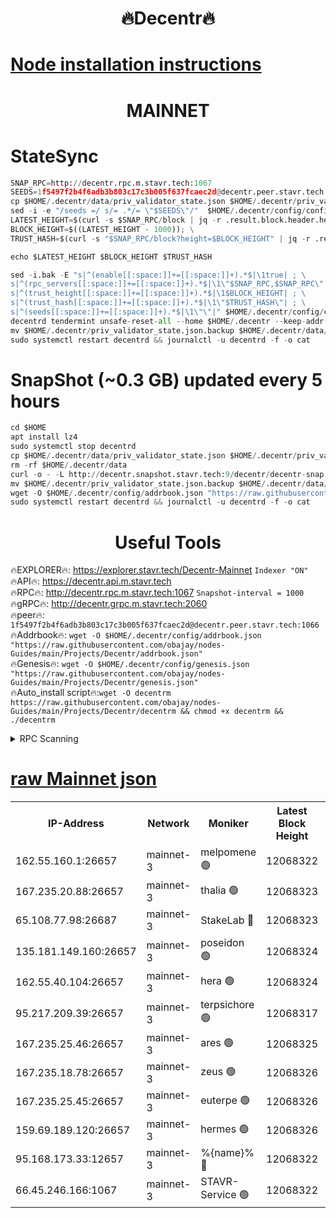 <h1 align="center"> 🔥Decentr🔥</h1>

[Node installation instructions](https://github.com/obajay/nodes-Guides/tree/main/Projects/Decentr)
=
<h1 align="center"> MAINNET</h1>

# StateSync
```python
SNAP_RPC=http://decentr.rpc.m.stavr.tech:1067
SEEDS=1f5497f2b4f6adb3b803c17c3b005f637fcaec2d@decentr.peer.stavr.tech:1066
cp $HOME/.decentr/data/priv_validator_state.json $HOME/.decentr/priv_validator_state.json.backup
sed -i -e "/seeds =/ s/= .*/= \"$SEEDS\"/"  $HOME/.decentr/config/config.toml
LATEST_HEIGHT=$(curl -s $SNAP_RPC/block | jq -r .result.block.header.height); \
BLOCK_HEIGHT=$((LATEST_HEIGHT - 1000)); \
TRUST_HASH=$(curl -s "$SNAP_RPC/block?height=$BLOCK_HEIGHT" | jq -r .result.block_id.hash)

echo $LATEST_HEIGHT $BLOCK_HEIGHT $TRUST_HASH

sed -i.bak -E "s|^(enable[[:space:]]+=[[:space:]]+).*$|\1true| ; \
s|^(rpc_servers[[:space:]]+=[[:space:]]+).*$|\1\"$SNAP_RPC,$SNAP_RPC\"| ; \
s|^(trust_height[[:space:]]+=[[:space:]]+).*$|\1$BLOCK_HEIGHT| ; \
s|^(trust_hash[[:space:]]+=[[:space:]]+).*$|\1\"$TRUST_HASH\"| ; \
s|^(seeds[[:space:]]+=[[:space:]]+).*$|\1\"\"|" $HOME/.decentr/config/config.toml
decentrd tendermint unsafe-reset-all --home $HOME/.decentr --keep-addr-book
mv $HOME/.decentr/priv_validator_state.json.backup $HOME/.decentr/data/priv_validator_state.json
sudo systemctl restart decentrd && journalctl -u decentrd -f -o cat
```
# SnapShot (~0.3 GB) updated every 5 hours
```python
cd $HOME
apt install lz4
sudo systemctl stop decentrd
cp $HOME/.decentr/data/priv_validator_state.json $HOME/.decentr/priv_validator_state.json.backup
rm -rf $HOME/.decentr/data
curl -o - -L http://decentr.snapshot.stavr.tech:9/decentr/decentr-snap.tar.lz4 | lz4 -c -d - | tar -x -C $HOME/.decentr --strip-components 2
mv $HOME/.decentr/priv_validator_state.json.backup $HOME/.decentr/data/priv_validator_state.json
wget -O $HOME/.decentr/config/addrbook.json "https://raw.githubusercontent.com/obajay/nodes-Guides/main/Projects/Decentr/addrbook.json"
sudo systemctl restart decentrd && journalctl -u decentrd -f -o cat
```

 <h1 align="center"> Useful Tools</h1>

🔥EXPLORER🔥:     https://explorer.stavr.tech/Decentr-Mainnet        `Indexer "ON"` \
🔥API🔥:          https://decentr.api.m.stavr.tech \
🔥RPC🔥:          http://decentr.rpc.m.stavr.tech:1067              `Snapshot-interval = 1000` \
🔥gRPC🔥:         http://decentr.grpc.m.stavr.tech:2060 \
🔥peer🔥:         `1f5497f2b4f6adb3b803c17c3b005f637fcaec2d@decentr.peer.stavr.tech:1066` \
🔥Addrbook🔥:  `wget -O $HOME/.decentr/config/addrbook.json "https://raw.githubusercontent.com/obajay/nodes-Guides/main/Projects/Decentr/addrbook.json"` \
🔥Genesis🔥:  `wget -O $HOME/.decentr/config/genesis.json "https://raw.githubusercontent.com/obajay/nodes-Guides/main/Projects/Decentr/genesis.json"` \
🔥Auto_install script🔥:`wget -O decentrm https://raw.githubusercontent.com/obajay/nodes-Guides/main/Projects/Decentr/decentrm && chmod +x decentrm && ./decentrm`

<details>
<summary>RPC Scanning</summary>

<h2 align="center"> We scan nodes in real time every 4 hours. And we provide the final result of RPC endpoints.
We cannot influence the operation of these nodes in any way. </h2>


```python
If Voting Power is higher than 0 --> then the Node is a validator of the network and may be subject to attack and be a potential threat to the chain.
```
```python
We marked such validators with a red symbol
```

</details>

[raw Mainnet json](https://rpc-check.decentrm.stavr.tech/decentrm/rpc-decentrm-result.json)
=



<table><tr><th>IP-Address</th><th>Network</th><th>Moniker</th><th>Latest Block Height</th><th>Earliest Block Height</th><th>Catching Up</th><th>Tx Index</th><th>Voting Power</th><th>Scan Time</th></tr><tr><td>162.55.160.1:26657</td><td>mainnet-3</td><td>melpomene 🟢</td><td>12068322</td><td>1688950</td><td>False</td><td>on</td><td>0</td><td>2023-12-21T15:01:18.679298697UTC</td></tr><tr><td>167.235.20.88:26657</td><td>mainnet-3</td><td>thalia 🟢</td><td>12068323</td><td>1688950</td><td>False</td><td>on</td><td>0</td><td>2023-12-21T15:01:26.520411839UTC</td></tr><tr><td>65.108.77.98:26687</td><td>mainnet-3</td><td>StakeLab 🔴</td><td>12068323</td><td>1688950</td><td>False</td><td>on</td><td>5288330</td><td>2023-12-21T15:01:26.865479933UTC</td></tr><tr><td>135.181.149.160:26657</td><td>mainnet-3</td><td>poseidon 🟢</td><td>12068324</td><td>1688950</td><td>False</td><td>on</td><td>0</td><td>2023-12-21T15:01:29.525513101UTC</td></tr><tr><td>162.55.40.104:26657</td><td>mainnet-3</td><td>hera 🟢</td><td>12068324</td><td>1688950</td><td>False</td><td>on</td><td>0</td><td>2023-12-21T15:01:31.835081304UTC</td></tr><tr><td>95.217.209.39:26657</td><td>mainnet-3</td><td>terpsichore 🟢</td><td>12068317</td><td>1688950</td><td>False</td><td>on</td><td>0</td><td>2023-12-21T15:01:34.216793335UTC</td></tr><tr><td>167.235.25.46:26657</td><td>mainnet-3</td><td>ares 🟢</td><td>12068325</td><td>1688950</td><td>False</td><td>on</td><td>0</td><td>2023-12-21T15:01:38.694518179UTC</td></tr><tr><td>167.235.18.78:26657</td><td>mainnet-3</td><td>zeus 🟢</td><td>12068326</td><td>1688950</td><td>False</td><td>on</td><td>0</td><td>2023-12-21T15:01:41.045671071UTC</td></tr><tr><td>167.235.25.45:26657</td><td>mainnet-3</td><td>euterpe 🟢</td><td>12068326</td><td>1688950</td><td>False</td><td>on</td><td>0</td><td>2023-12-21T15:01:43.387528852UTC</td></tr><tr><td>159.69.189.120:26657</td><td>mainnet-3</td><td>hermes 🟢</td><td>12068326</td><td>1688950</td><td>False</td><td>on</td><td>0</td><td>2023-12-21T15:01:43.657555137UTC</td></tr><tr><td>95.168.173.33:12657</td><td>mainnet-3</td><td>%{name}% 🔴</td><td>12068322</td><td>8964001</td><td>False</td><td>on</td><td>4173609</td><td>2023-12-21T15:01:21.956342905UTC</td></tr><tr><td>66.45.246.166:1067</td><td>mainnet-3</td><td>STAVR-Service 🟢</td><td>12068322</td><td>12067001</td><td>False</td><td>on</td><td>0</td><td>2023-12-21T15:01:21.378096942UTC</td></tr></table>